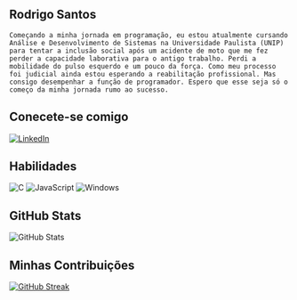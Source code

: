 ## Rodrigo Santos
    Começando a minha jornada em programação, eu estou atualmente cursando Análise e Desenvolvimento de Sistemas na Universidade Paulista (UNIP) para tentar a inclusão social após um acidente de moto que me fez perder a capacidade laborativa para o antigo trabalho. Perdi a mobilidade do pulso esquerdo e um pouco da força. Como meu processo foi judicial ainda estou esperando a reabilitação profissional. Mas consigo desempenhar a função de programador. Espero que esse seja só o começo da minha jornada rumo ao sucesso.

## Conecete-se comigo
[![LinkedIn](https://img.shields.io/badge/LinkedIn-0077B5?style=for-the-badge&logo=linkedin&logoColor=white)](https://www.linkedin.com/in/rodSantos-br/)

## Habilidades
![C](https://img.shields.io/badge/C-00599C?style=for-the-badge&logo=c&logoColor=white)
![JavaScript](https://img.shields.io/badge/JavaScript-F7DF1E?style=for-the-badge&logo=javascript&logoColor=black)
![Windows](https://img.shields.io/badge/Windows-000?style=for-the-badge&logo=windows&logoColor=2CA5E0)


## GitHub Stats
![GitHub Stats](https://github-readme-stats.vercel.app/api?username=rodSantos-br&theme=transparent&bg_color=000&border_color=30A3DC&show_icons=true&icon_color=30A3DC&title_color=E94D5F&text_color=FFF)

## Minhas Contribuições
[![GitHub Streak](https://streak-stats.demolab.com/?user=SEUUSERNAME&theme=bear&background=001&border=30A3DC&dates=FFF)](https://git.io/streak-stats)